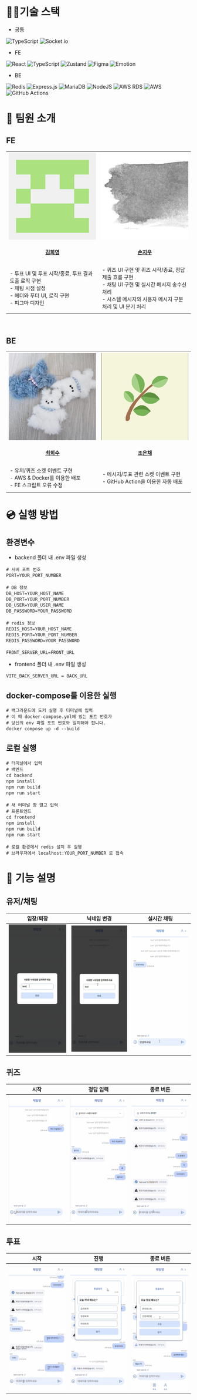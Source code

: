 # 👩‍💻기술 스택
- 공통
  
![TypeScript](https://img.shields.io/badge/typescript-%23007ACC.svg?style=for-the-badge&logo=typescript&logoColor=white)
![Socket.io](https://img.shields.io/badge/Socket.io-black?style=for-the-badge&logo=socket.io&badgeColor=010101)

- FE

![React](https://img.shields.io/badge/react-%2320232a.svg?style=for-the-badge&logo=react&logoColor=%2361DAFB)
![TypeScript](https://img.shields.io/badge/typescript-%23007ACC.svg?style=for-the-badge&logo=typescript&logoColor=white)
![Zustand](https://img.shields.io/badge/zustand-%23181717.svg?style=for-the-badge&logo=zustand&logoColor=white)
![Figma](https://img.shields.io/badge/figma-%23F24E1E.svg?style=for-the-badge&logo=figma&logoColor=white)
![Emotion](https://img.shields.io/badge/emotion-%236340BF.svg?style=for-the-badge&logo=emotion&logoColor=white)



- BE

![Redis](https://img.shields.io/badge/redis-%23DD0031.svg?style=for-the-badge&logo=redis&logoColor=white)
![Express.js](https://img.shields.io/badge/express.js-%23404d59.svg?style=for-the-badge&logo=express&logoColor=%2361DAFB)
![MariaDB](https://img.shields.io/badge/MariaDB-003545?style=for-the-badge&logo=mariadb&logoColor=white)
![NodeJS](https://img.shields.io/badge/node.js-6DA55F?style=for-the-badge&logo=node.js&logoColor=white)
![AWS RDS](https://img.shields.io/badge/AWS%20RDS-527FFF.svg?style=for-the-badge&logo=amazonrds&logoColor=white)
![AWS](https://img.shields.io/badge/AWS-232F3E.svg?style=for-the-badge&logo=amazonwebservices&logoColor=white) 
![GitHub Actions](https://img.shields.io/badge/GitHub%20Actions-2088FF.svg?style=for-the-badge&logo=githubactions&logoColor=white)

# 👥 팀원 소개

## FE 

<table>
  <tr>
    <td align="center" width="450px" height="200px" valign="middle">
      <img src="./assets/profile_heeyoung123.png" width="250">
    </td>
    <td align="center" width="450px" height="200px" valign="middle">
      <img src="./assets/profile_sonjiwoo1215.jpeg" width="250">
    </td>
  </tr>
  <tr>
    <td align="center" height="50px" valign="middle">
      <a href="https://github.com/heeyoung123"><b>김희영</b></a>
    </td>
    <td align="center" height="50px" valign="middle">
      <a href="https://github.com/sonjiwoo1215"><b>손지우</b></a>
    </td>
  </tr>
  <tr>
    <td align="left" style="padding: 10px;">
      - 투표 UI 및 투표 시작/종료, 투표 결과 도출 로직 구현<br>
      - 채팅 시점 설정<br>
      - 헤더와 푸터 UI, 로직 구현<br>
      - 피그마 디자인
    </td>
    <td align="left" style="padding: 10px;">
      - 퀴즈 UI 구현 및 퀴즈 시작/종료, 정답 제출 흐름 구현<br>
      - 채팅 UI 구현 및 실시간 메시지 송수신 처리<br>
      - 시스템 메시지와 사용자 메시지 구분 처리 및 UI 분기 처리
    </td>
  </tr>
</table>

<br/>

## BE

<table>
  <tr>
    <td align="center" width="450px" height="200px" valign="middle">
      <img src="./assets/profile_HS-01219.jpeg" width="250">
    </td>
    <td align="center" width="450px" height="200px" valign="middle">
      <img src="./assets/profile_jo-eunchae.png" width="250">
    </td>
  </tr>
  <tr>
    <td align="center" height="50px" valign="middle">
      <a href="https://github.com/HS-01219"><b>최희수</b></a>
    </td>
    <td align="center" height="50px" valign="middle">
      <a href="https://github.com/jo-eunchae"><b>조은채</b></a>
    </td>
  </tr>
  <tr>
    <td align="left" style="padding: 10px;">
      - 유저/퀴즈 소켓 이벤트 구현<br>
      - AWS & Docker를 이용한 배포<br>
      - FE 스크립트 오류 수정
    </td>
    <td align="left" style="padding: 10px;">
      - 메시지/투표 관련 소켓 이벤트 구현<br>
      - GitHub Action을 이용한 자동 배포
    </td>
  </tr>
</table>




# 💿 실행 방법
## 환경변수
- backend 폴더 내 .env 파일 생성
```docker
# 서버 포트 번호
PORT=YOUR_PORT_NUMBER

# DB 정보
DB_HOST=YOUR_HOST_NAME
DB_PORT=YOUR_PORT_NUMBER
DB_USER=YOUR_USER_NAME
DB_PASSWORD=YOUR_PASSWORD

# redis 정보
REDIS_HOST=YOUR_HOST_NAME
REDIS_PORT=YOUR_PORT_NUMBER
REDIS_PASSWORD=YOUR_PASSWORD

FRONT_SERVER_URL=FRONT_URL
```

- frontend 폴더 내 .env 파일 생성
```docker
VITE_BACK_SERVER_URL = BACK_URL
```    

## docker-compose를 이용한 실행
```docker
# 백그라운드에 도커 실행 후 터미널에 입력
# 이 때 docker-compose.yml에 있는 포트 번호가 
# 당신의 env 파일 포트 번호와 일치해야 합니다.
docker compose up -d --build
```

## 로컬 실행
```docker
# 터미널에서 입력
# 백엔드
cd backend
npm install
npm run build
npm run start

# 새 터미널 창 열고 입력
# 프론트엔드
cd frontend
npm install
npm run build
npm run start

# 로컬 환경에서 redis 설치 후 실행
# 브라우저에서 localhost:YOUR_PORT_NUMBER 로 접속 
```

# 📌 기능 설명
## 유저/채팅
|입장/퇴장|닉네임 변경|실시간 채팅|
|---|---|---|
|![유저 입장 및 퇴장](./assets/join_leave_room.gif)|![닉네임 변경](./assets/update_nickname.gif)|![실시간 채팅](./assets/chat.gif)|

## 퀴즈
|시작|정답 입력|종료 버튼|
|---|---|---|
|![퀴즈 시작](./assets/quiz_start.gif)|![퀴즈 정답 입력](./assets/quiz_answer.gif)|![퀴즈 종료 버튼](./assets/quiz_end.gif)|

## 투표
|시작|진행|종료 버튼|
|---|---|---|
|![투표 시작](./assets/vote_start.gif)|![투표 진행](./assets/vote_submit.gif)|![투표 종료 버튼](./assets/vote_end.gif)|
